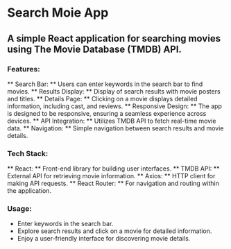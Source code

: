 # Search Moie App
## A simple React application for searching movies using The Movie Database (TMDB) API.

### Features:
** Search Bar: ** Users can enter keywords in the search bar to find movies.
** Results Display: ** Display of search results with movie posters and titles.
** Details Page: ** Clicking on a movie displays detailed information, including cast, and reviews.
** Responsive Design: ** The app is designed to be responsive, ensuring a seamless experience across devices.
** API Integration: ** Utilizes TMDB API to fetch real-time movie data.
** Navigation: ** Simple navigation between search results and movie details.

### Tech Stack:
** React: ** Front-end library for building user interfaces.
** TMDB API: ** External API for retrieving movie information.
** Axios: ** HTTP client for making API requests.
** React Router: ** For navigation and routing within the application.

### Usage:
+ Enter keywords in the search bar.
+ Explore search results and click on a movie for detailed information.
+ Enjoy a user-friendly interface for discovering movie details.


